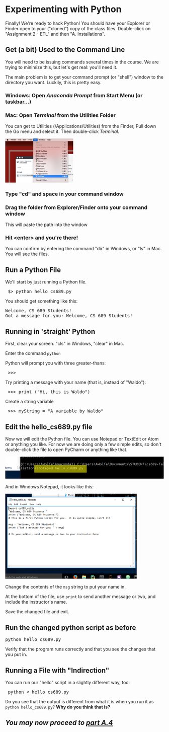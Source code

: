 # Experimenting with Python

Finally!  We're ready to hack Python!  You should have your Explorer or Finder open to your ("cloned") copy of the class files.  Double-click on "Assignment 2 - ETL" and then "A. Installations".

## Get (a bit) Used to the Command Line

You will need to be issuing commands several times in the course.  We are trying to minimize this, but let's get real: you'll need it.

The main problem is to get your command prompt (or "shell") window to the directory you want.  Luckily, this is pretty easy.

### Windows: Open *Anaconda Prompt* from Start Menu (or taskbar...)

### Mac: Open *Terminal* from the Utilities Folder

You can get to Utilities (/Applications/Utilities) from the Finder, Pull down the Go menu and select it.  Then double-click *Terminal*.

<img src="pix/Mac Utilities in Finder Go Menu.png" height=140/>

### Type "cd" and space in your command window

### Drag the folder from Explorer/Finder onto your command window
This will paste the path into the window

### Hit \<enter> and you're there!

You can confirm by entering the command "dir" in Windows, or "ls" in Mac.  You will see the files.

## Run a Python File
We'll start by just running a Python file.

<pre> $> python hello_cs689.py </pre>

You should get something like this:

<pre>
Welcome, CS 689 Students!
Got a message for you: Welcome, CS 689 Students!
</pre>

## Running in 'straight' Python

First, clear your screen.  "cls" in Windows, "clear" in Mac.

Enter the command `python`

Python will prompt you with three greater-thans:

<pre> >>> </pre>

Try printing a message with your name (that is, instead of "Waldo"):

<pre> >>> print ("Hi, this is Waldo") </pre>

Create a string variable

<pre> >>> myString = "A variable by Waldo" </pre>

## Edit the hello_cs689.py file

Now we will edit the Python file.  You can use Notepad or TextEdit or Atom or anything you like.  For now we are doing only a few simple edits, so don't double-click the file to open PyCharm or anything like that.

<img src="pix/Edit the Hello file.png" />

And in Windows Notepad, it looks like this:

<img src="pix/Hello file in Notepad.png" height="270" />

Change the contents of the `msg` string to put your name in.

At the bottom of the file, use `print` to send another message or two, and include the instructor's name.

Save the changed file and exit.

## Run the changed python script as before

<pre>
python hello_cs689.py
</pre>

Verify that the program runs correctly and that you see the changes that you put in.

## Running a File with "Indirection"

You can run our "hello" script in a slightly different way, too:

<pre> python < hello_cs689.py </pre>

Do you see that the output is different from what it is when you run it as `python hello_cs689.py`?  **Why do you think that is?**

## *You may now proceed to <a href="Assign2PartA.4.md"> part A.4 </a>*
